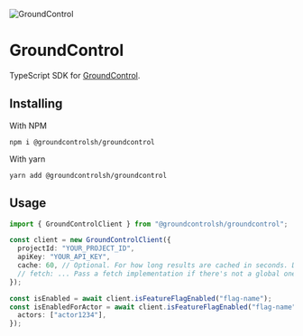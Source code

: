 ![GroundControl](https://github.com/groundcontrolsh/groundcontrol/raw/main/images/hero.png)

# GroundControl

TypeScript SDK for [GroundControl](https://groundcontrol.sh/).

## Installing

With NPM

```shell
npm i @groundcontrolsh/groundcontrol
```

With yarn

```shell
yarn add @groundcontrolsh/groundcontrol
```

## Usage

```ts
import { GroundControlClient } from "@groundcontrolsh/groundcontrol";

const client = new GroundControlClient({
  projectId: "YOUR_PROJECT_ID",
  apiKey: "YOUR_API_KEY",
  cache: 60, // Optional. For how long results are cached in seconds. Defaults to not caching.
  // fetch: ... Pass a fetch implementation if there's not a global one defined.
});

const isEnabled = await client.isFeatureFlagEnabled("flag-name");
const isEnabledForActor = await client.isFeatureFlagEnabled("flag-name", {
  actors: ["actor1234"],
});
```
